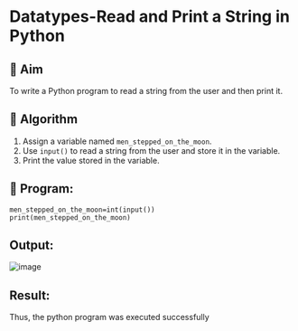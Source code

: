# Datatypes-Read and Print a String in Python

## 🎯 Aim
To write a Python program to read a string from the user and then print it.

## 🧠 Algorithm
1. Assign a variable named `men_stepped_on_the_moon`.
2. Use `input()` to read a string from the user and store it in the variable.
3. Print the value stored in the variable.

## 🧾 Program:
```
men_stepped_on_the_moon=int(input())
print(men_stepped_on_the_moon)
```

## Output:
![image](https://github.com/user-attachments/assets/9b8a876b-f94c-4ff9-ae41-9e0003baddf0)


## Result:
Thus, the python program was executed successfully
